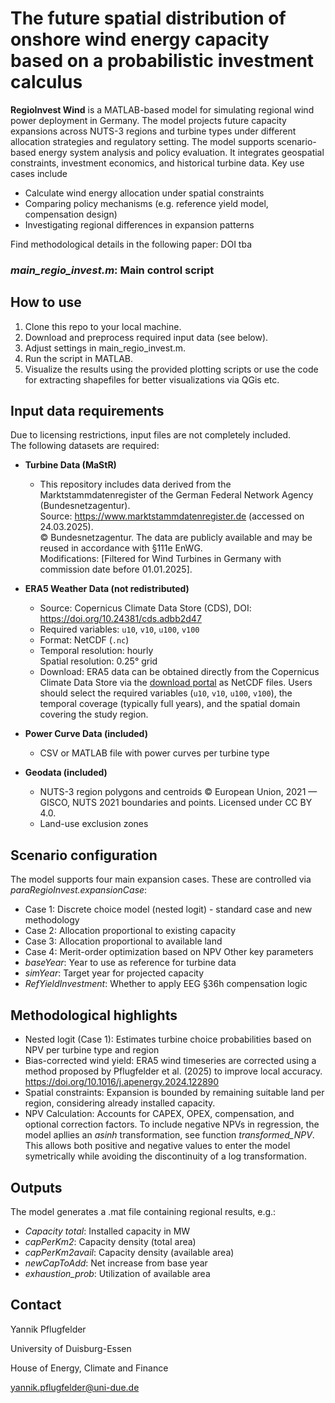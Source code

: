# The future spatial distribution of onshore wind energy capacity based on a probabilistic investment calculus

**RegioInvest Wind** is a MATLAB-based model for simulating regional wind power deployment in Germany. The model projects future capacity expansions across NUTS-3 regions and turbine types under different allocation strategies and regulatory setting.
The model supports scenario-based energy system analysis and policy evaluation. It integrates geospatial constraints, investment economics, and historical turbine data. Key use cases include
* Calculate wind energy allocation under spatial constraints
* Comparing policy mechanisms (e.g. reference yield model, compensation design)
* Investigating regional differences in expansion patterns

Find methodological details in the following paper: DOI tba

### _main_regio_invest.m_: Main control script

## How to use
1. Clone this repo to your local machine.
2. Download and preprocess required input data (see below).
3. Adjust settings in main_regio_invest.m.
4. Run the script in MATLAB.
5. Visualize the results using the provided plotting scripts or use the code for extracting shapefiles for better visualizations via QGis etc.

## Input data requirements

Due to licensing restrictions, input files are not completely included.  
The following datasets are required:

* **Turbine Data (MaStR)**
  * This repository includes data derived from the Marktstammdatenregister of the German Federal Network Agency (Bundesnetzagentur).  
Source: https://www.marktstammdatenregister.de (accessed on 24.03.2025).  
© Bundesnetzagentur. The data are publicly available and may be reused in accordance with §111e EnWG.  
Modifications: [Filtered for Wind Turbines in Germany with commission date before 01.01.2025].

* **ERA5 Weather Data (not redistributed)**
  - Source: Copernicus Climate Data Store (CDS), DOI: https://doi.org/10.24381/cds.adbb2d47
  - Required variables: `u10`, `v10`, `u100`, `v100`
  - Format: NetCDF (`.nc`)
  - Temporal resolution: hourly  
    Spatial resolution: 0.25° grid
  - Download: ERA5 data can be obtained directly from the Copernicus Climate Data Store via the
    [download portal](https://cds.climate.copernicus.eu) as NetCDF files. Users should select the
    required variables (`u10`, `v10`, `u100`, `v100`), the temporal coverage (typically full years),
    and the spatial domain covering the study region.

* **Power Curve Data (included)**
  * CSV or MATLAB file with power curves per turbine type

* **Geodata (included)**
  * NUTS-3 region polygons and centroids © European Union, 2021 — GISCO, NUTS 2021 boundaries and points. Licensed under CC BY 4.0.  
  * Land-use exclusion zones

## Scenario configuration
The model supports four main expansion cases. These are controlled via _paraRegioInvest.expansionCase_:
* Case 1: Discrete choice model (nested logit) - standard case and new methodology
* Case 2: Allocation proportional to existing capacity
* Case 3: Allocation proportional to available land
* Case 4: Merit-order optimization based on NPV
Other key parameters
* _baseYear_: Year to use as reference for turbine data
* _simYear_: Target year for projected capacity
* _RefYieldInvestment_: Whether to apply EEG §36h compensation logic

## Methodological highlights
* Nested logit (Case 1): Estimates turbine choice probabilities based on NPV per turbine type and region
* Bias-corrected wind yield: ERA5 wind timeseries are corrected using a method proposed by Pflugfelder et al. (2025) to improve local accuracy. https://doi.org/10.1016/j.apenergy.2024.122890
* Spatial constraints: Expansion is bounded by remaining suitable land per region, considering already installed capacity.
* NPV Calculation: Accounts for CAPEX, OPEX, compensation, and optional correction factors.
To include negative NPVs in regression, the model apllies an _asinh_ transformation, see function _transformed_NPV_. This allows both positive and negative values to enter the model symetrically while avoiding the discontinuity of a log transformation.

## Outputs
The model generates a .mat file containing regional results, e.g.:
* _Capacity total_: Installed capacity in MW
* _capPerKm2_: Capacity density (total area)
* _capPerKm2avail_: Capacity density (available area)
* _newCapToAdd_: Net increase from base year
* _exhaustion_prob_: Utilization of available area

## Contact
Yannik Pflugfelder

University of Duisburg-Essen

House of Energy, Climate and Finance

yannik.pflugfelder@uni-due.de

 
